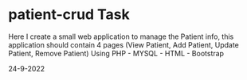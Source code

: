 # patient-crud Task


Here I create a small web application to manage the Patient info, this application should contain 4 pages (View Patient, Add Patient, Update Patient, Remove Patient)
Using PHP - MYSQL - HTML - Bootstrap

24-9-2022
